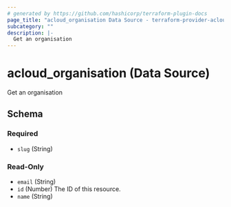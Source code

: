 ```yaml
---
# generated by https://github.com/hashicorp/terraform-plugin-docs
page_title: "acloud_organisation Data Source - terraform-provider-acloud"
subcategory: ""
description: |-
  Get an organisation
---
```


# acloud_organisation (Data Source)

Get an organisation



<!-- schema generated by tfplugindocs -->
## Schema

### Required

- `slug` (String)

### Read-Only

- `email` (String)
- `id` (Number) The ID of this resource.
- `name` (String)
